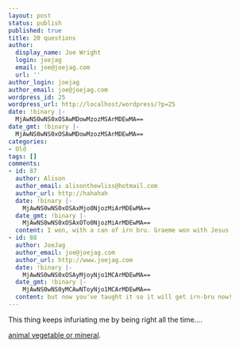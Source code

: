```yaml
---
layout: post
status: publish
published: true
title: 20 questions
author:
  display_name: Joe Wright
  login: joejag
  email: joe@joejag.com
  url: ''
author_login: joejag
author_email: joe@joejag.com
wordpress_id: 25
wordpress_url: http://localhost/wordpress/?p=25
date: !binary |-
  MjAwNS0wNS0xOSAwMDowMzozMSArMDEwMA==
date_gmt: !binary |-
  MjAwNS0wNS0xOSAwMDowMzozMSArMDEwMA==
categories:
- Old
tags: []
comments:
- id: 87
  author: Alison
  author_email: alisonthewliss@hotmail.com
  author_url: http://hahahah
  date: !binary |-
    MjAwNS0wNS0xOSAxMjo0NjozMiArMDEwMA==
  date_gmt: !binary |-
    MjAwNS0wNS0xOSAxOTo0NjozMiArMDEwMA==
  content: I won, with a can of irn bru. Graeme won with Jesus
- id: 88
  author: JoeJag
  author_email: joe@joejag.com
  author_url: http://www.joejag.com
  date: !binary |-
    MjAwNS0wNS0xOSAyMjoyNjo1MCArMDEwMA==
  date_gmt: !binary |-
    MjAwNS0wNS0yMCAwNToyNjo1MCArMDEwMA==
  content: but now you've taught it so it will get irn-bru now!
---
```

<p>This thing keeps infuriating me by being right all the time....</p>
<p><a href="http://y.20q.net:8095">animal vegetable or mineral</a>.</p>
